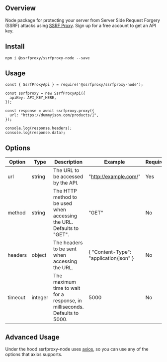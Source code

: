 ## Overview

Node package for protecting your server from Server Side Request Forgery (SSRF) attacks using [SSRF Proxy](https://ssrfproxy.com). Sign up for a free account to get an API key.

## Install

```
npm i @ssrfproxy/ssrfproxy-node --save
```

## Usage

```
const { SsrfProxyApi } = require('@ssrfproxy/ssrfproxy-node');

const ssrfproxy = new SsrfProxyApi({
  apiKey: API_KEY_HERE,
});

const response = await ssrfproxy.proxy({
  url: "https://dummyjson.com/products/1",
});

console.log(response.headers);
console.log(response.data);
```

## Options

| Option  | Type    | Description                                                                 | Example                                | Required |
| ------- | ------- | --------------------------------------------------------------------------- | -------------------------------------- | -------- |
| url     | string  | The URL to be accessed by the API.                                          | "http://example.com/"                  | Yes      |
| method  | string  | The HTTP method to be used when accessing the URL. Defaults to "GET".       | "GET"                                  | No       |
| headers | object  | The headers to be sent when accessing the URL.                              | { "Content-Type": "application/json" } | No       |
| timeout | integer | The maximum time to wait for a response, in milliseconds. Defaults to 5000. | 5000                                   | No       |

## Advanced Usage

Under the hood ssrfproxy-node uses [axios](https://www.npmjs.com/package/axios#response-schema), so you can use any of the options that axios supports.
